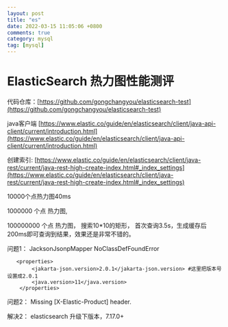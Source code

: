 ```yaml
---
layout: post
title: "es"
date: 2022-03-15 11:05:06 +0800
comments: true
category: mysql
tag: [mysql]
---
```


#  ElasticSearch 热力图性能测评

代码仓库：[https://github.com/gongchangyou/elasticsearch-test](https://github.com/gongchangyou/elasticsearch-test)





java客户端 [https://www.elastic.co/guide/en/elasticsearch/client/java-api-client/current/introduction.html](https://www.elastic.co/guide/en/elasticsearch/client/java-api-client/current/introduction.html)

创建索引: [https://www.elastic.co/guide/en/elasticsearch/client/java-rest/current/java-rest-high-create-index.html#_index_settings](https://www.elastic.co/guide/en/elasticsearch/client/java-rest/current/java-rest-high-create-index.html#_index_settings)



10000个点热力图40ms

1000000 个点 热力图,

100000000 个点 热力图， 搜索10*10的矩形， 首次查询3.5s，生成缓存后 200ms即可查询到结果，效果还是非常不错的。







问题1： JacksonJsonpMapper NoClassDefFoundError 

```
   <properties>
        <jakarta-json.version>2.0.1</jakarta-json.version> #这里把版本号设置成2.0.1
        <java.version>11</java.version>
    </properties>
```



问题2： Missing [X-Elastic-Product] header. 

解决2： elasticsearch 升级下版本，7.17.0+